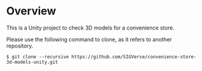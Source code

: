 # Overview
This is a Unity project to check 3D models for a convenience store.

Please use the following command to clone, as it refers to another repository.  

```bash:
$ git clone --recursive https://github.com/SIGVerse/convenience-store-3d-models-unity.git
```
